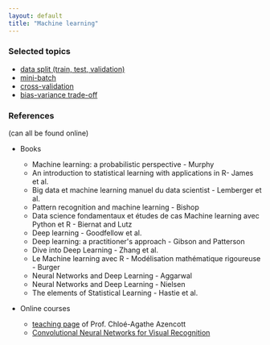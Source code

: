 ```yaml
---
layout: default
title: "Machine learning"
---
```


### Selected topics

* <a href="data_split">data split (train, test, validation)</a>
* <a href="mini_batch">mini-batch</a>
* <a href="cross_validation">cross-validation</a>
* <a href="bias_variance">bias-variance trade-off</a>

### References

(can all be found online)

- Books
	- Machine learning: a probabilistic perspective - Murphy
	- An introduction to statistical learning with applications in R- James et al.
	- Big data et machine learning manuel du data scientist - Lemberger et al.
	- Pattern recognition and machine learning - Bishop
	- Data science fondamentaux et études de cas Machine learning avec Python et R - Biernat and Lutz
	- Deep learning - Goodfellow et al. 
	- Deep learning: a practitioner's approach - Gibson and Patterson
	- Dive into Deep Learning - Zhang et al.
	- Le Machine learning avec R - Modélisation mathématique rigoureuse - Burger
	- Neural Networks and Deep Learning - Aggarwal
	- Neural Networks and Deep Learning - Nielsen
	- The elements of Statistical Learning - Hastie et al.

- Online courses
	- [teaching page](http://cazencott.info/index.php/pages/Teaching) of Prof. Chloé-Agathe Azencott 
	- [Convolutional Neural Networks for Visual Recognition](https://cs231n.github.io/)



